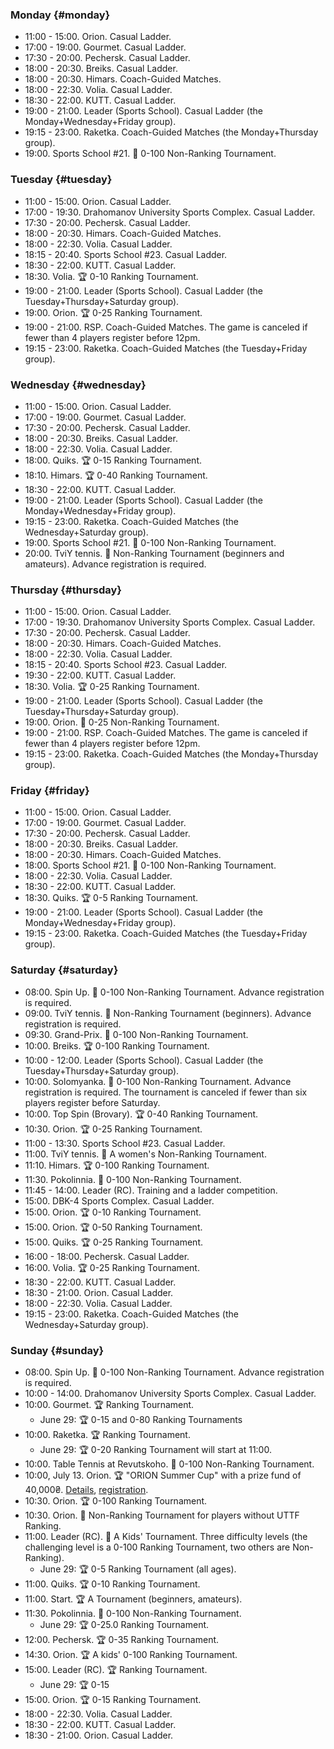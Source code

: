 ﻿
### Monday {#monday}

* 11:00 - 15:00. Orion. Casual Ladder.
* 17:00 - 19:00. Gourmet. Casual Ladder.
* 17:30 - 20:00. Pechersk. Casual Ladder.
* 18:00 - 20:30. Breiks. Casual Ladder.
* 18:00 - 20:30. Himars. Coach-Guided Matches.
* 18:00 - 22:30. Volia. Casual Ladder.
* 18:30 - 22:00. KUTT. Casual Ladder.
* 19:00 - 21:00. Leader (Sports School). Casual Ladder (the Monday+Wednesday+Friday group).
* 19:15 - 23:00. Raketka. Coach-Guided Matches (the Monday+Thursday group).
* 19:00. Sports School #21. 🏅 0-100 Non-Ranking Tournament.

### Tuesday {#tuesday}

* 11:00 - 15:00. Orion. Casual Ladder.
* 17:00 - 19:30. Drahomanov University Sports Complex. Casual Ladder.
* 17:30 - 20:00. Pechersk. Casual Ladder.
* 18:00 - 20:30. Himars. Coach-Guided Matches.
* 18:00 - 22:30. Volia. Casual Ladder.
* 18:15 - 20:40. Sports School #23. Casual Ladder.
* 18:30 - 22:00. KUTT. Casual Ladder.
* 18:30. Volia. 🏆 0-10 Ranking Tournament.
* 19:00 - 21:00. Leader (Sports School). Casual Ladder (the Tuesday+Thursday+Saturday group).
* 19:00. Orion. 🏆 0-25 Ranking Tournament.
* 19:00 - 21:00. RSP. Coach-Guided Matches. The game is canceled if fewer than 4 players register before 12pm.
* 19:15 - 23:00. Raketka. Coach-Guided Matches (the Tuesday+Friday group).

### Wednesday {#wednesday}

* 11:00 - 15:00. Orion. Casual Ladder.
* 17:00 - 19:00. Gourmet. Casual Ladder.
* 17:30 - 20:00. Pechersk. Casual Ladder.
* 18:00 - 20:30. Breiks. Casual Ladder.
* 18:00 - 22:30. Volia. Casual Ladder.
* 18:00. Quiks. 🏆 0-15 Ranking Tournament.
* 18:10. Himars. 🏆 0-40 Ranking Tournament.
* 18:30 - 22:00. KUTT. Casual Ladder.
* 19:00 - 21:00. Leader (Sports School). Casual Ladder (the Monday+Wednesday+Friday group).
* 19:15 - 23:00. Raketka. Coach-Guided Matches (the Wednesday+Saturday group).
* 19:00. Sports School #21. 🏅 0-100 Non-Ranking Tournament.
* 20:00. TviY tennis. 🏅 Non-Ranking Tournament (beginners and amateurs). Advance registration is required.

### Thursday {#thursday}

* 11:00 - 15:00. Orion. Casual Ladder.
* 17:00 - 19:30. Drahomanov University Sports Complex. Casual Ladder.
* 17:30 - 20:00. Pechersk. Casual Ladder.
* 18:00 - 20:30. Himars. Coach-Guided Matches.
* 18:00 - 22:30. Volia. Casual Ladder.
* 18:15 - 20:40. Sports School #23. Casual Ladder.
* 19:30 - 22:00. KUTT. Casual Ladder.
* 18:30. Volia. 🏆 0-25 Ranking Tournament.
* 19:00 - 21:00. Leader (Sports School). Casual Ladder (the Tuesday+Thursday+Saturday group).
* 19:00. Orion. 🏅 0-25 Non-Ranking Tournament.
* 19:00 - 21:00. RSP. Coach-Guided Matches. The game is canceled if fewer than 4 players register before 12pm.
* 19:15 - 23:00. Raketka. Coach-Guided Matches (the Monday+Thursday group).

### Friday {#friday}

* 11:00 - 15:00. Orion. Casual Ladder.
* 17:00 - 19:00. Gourmet. Casual Ladder.
* 17:30 - 20:00. Pechersk. Casual Ladder.
* 18:00 - 20:30. Breiks. Casual Ladder.
* 18:00 - 20:30. Himars. Coach-Guided Matches.
* 18:00. Sports School #21. 🏅 0-100 Non-Ranking Tournament.
* 18:00 - 22:30. Volia. Casual Ladder.
* 18:30 - 22:00. KUTT. Casual Ladder.
* 18:30. Quiks. 🏆 0-5 Ranking Tournament.
* 19:00 - 21:00. Leader (Sports School). Casual Ladder (the Monday+Wednesday+Friday group).
* 19:15 - 23:00. Raketka. Coach-Guided Matches (the Tuesday+Friday group).

### Saturday {#saturday}

* 08:00. Spin Up. 🏅 0-100 Non-Ranking Tournament. Advance registration is required.
* 09:00. TviY tennis. 🏅 Non-Ranking Tournament (beginners). Advance registration is required.
* 09:30. Grand-Prix. 🏅 0-100 Non-Ranking Tournament.
* 10:00. Breiks. 🏆 0-100 Ranking Tournament.
* 10:00 - 12:00. Leader (Sports School). Casual Ladder (the Tuesday+Thursday+Saturday group).
* 10:00. Solomyanka. 🏅 0-100 Non-Ranking Tournament. Advance registration is required. The tournament is canceled if fewer than six players register before Saturday.
* 10:00. Top Spin (Brovary). 🏆 0-40 Ranking Tournament.
* 10:30. Orion. 🏆 0-25 Ranking Tournament.
* 11:00 - 13:30. Sports School #23. Casual Ladder.
* 11:00. TviY tennis. 🏅 A women's Non-Ranking Tournament.
* 11:10. Himars. 🏆 0-100 Ranking Tournament.
* 11:30. Pokolinnia. 🏅 0-100 Non-Ranking Tournament.
* 11:45 - 14:00. Leader (RC). Training and a ladder competition.
* 15:00. DBK-4 Sports Complex. Casual Ladder.
* 15:00. Orion. 🏆 0-10 Ranking Tournament.
* 15:00. Orion. 🏆 0-50 Ranking Tournament.
* 15:00. Quiks. 🏆 0-25 Ranking Tournament.
* 16:00 - 18:00. Pechersk. Casual Ladder.
* 16:00. Volia. 🏆 0-25 Ranking Tournament.
* 18:30 - 22:00. KUTT. Casual Ladder.
* 18:30 - 21:00. Orion. Casual Ladder.
* 18:00 - 22:30. Volia. Casual Ladder.
* 19:15 - 23:00. Raketka. Coach-Guided Matches (the Wednesday+Saturday group).

### Sunday {#sunday}

* 08:00. Spin Up. 🏅 0-100 Non-Ranking Tournament. Advance registration is required.
* 10:00 - 14:00. Drahomanov University Sports Complex. Casual Ladder.
* 10:00. Gourmet. 🏆 Ranking Tournament.
  * June 29: 🏆 0-15 and 0-80 Ranking Tournaments
* 10:00. Raketka. 🏆 Ranking Tournament.
  * June 29: 🏆 0-20 Ranking Tournament will start at 11:00.
* 10:00. Table Tennis at Revutskoho. 🏅 0-100 Non-Ranking Tournament.
* 10:00, July 13. Orion. 🏆 "ORION Summer Cup" with a prize fund of 40,000₴. [Details](https://t.me/chatorion/21155), [registration](https://forms.gle/myxj1Jx9yEUYTnQ76).
* 10:30. Orion. 🏆 0-100 Ranking Tournament.
* 10:30. Orion. 🏅 Non-Ranking Tournament for players without UTTF Ranking.
* 11:00. Leader (RC). 🏅 A Kids' Tournament. Three difficulty levels (the challenging level is a 0-100 Ranking Tournament, two others are Non-Ranking).
  * June 29: 🏆 0-5 Ranking Tournament (all ages).
* 11:00. Quiks. 🏆 0-10 Ranking Tournament.
* 11:00. Start. 🏆 A Tournament (beginners, amateurs).
* 11:30. Pokolinnia. 🏅 0-100 Non-Ranking Tournament.
  * June 29: 🏆 0-25.0 Ranking Tournament.
* 12:00. Pechersk. 🏆 0-35 Ranking Tournament.
* 14:30. Orion. 🏆 A kids' 0-100 Ranking Tournament.
* 15:00. Leader (RC). 🏆 Ranking Tournament.
  * June 29: 🏆 0-15
* 15:00. Orion. 🏆 0-15 Ranking Tournament.
* 18:00 - 22:30. Volia. Casual Ladder.
* 18:30 - 22:00. KUTT. Casual Ladder.
* 18:30 - 21:00. Orion. Casual Ladder.
